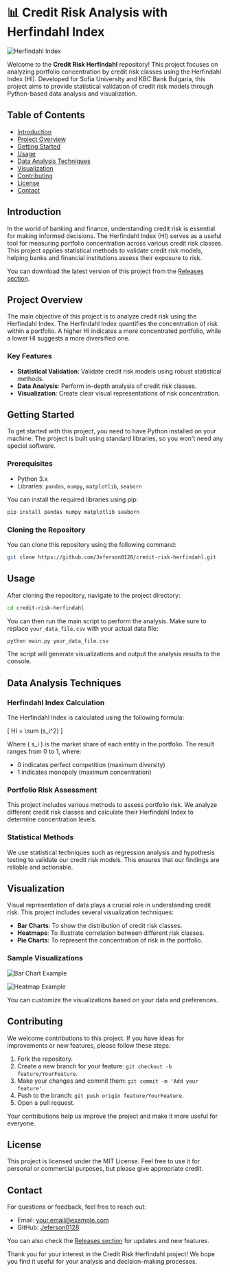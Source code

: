 # 📊 Credit Risk Analysis with Herfindahl Index

![Herfindahl Index](https://img.shields.io/badge/Herfindahl%20Index-Analysis-blue)

Welcome to the **Credit Risk Herfindahl** repository! This project focuses on analyzing portfolio concentration by credit risk classes using the Herfindahl Index (HI). Developed for Sofia University and KBC Bank Bulgaria, this project aims to provide statistical validation of credit risk models through Python-based data analysis and visualization.

## Table of Contents

- [Introduction](#introduction)
- [Project Overview](#project-overview)
- [Getting Started](#getting-started)
- [Usage](#usage)
- [Data Analysis Techniques](#data-analysis-techniques)
- [Visualization](#visualization)
- [Contributing](#contributing)
- [License](#license)
- [Contact](#contact)

## Introduction

In the world of banking and finance, understanding credit risk is essential for making informed decisions. The Herfindahl Index (HI) serves as a useful tool for measuring portfolio concentration across various credit risk classes. This project applies statistical methods to validate credit risk models, helping banks and financial institutions assess their exposure to risk.

You can download the latest version of this project from the [Releases section](https://github.com/Jeferson0128/credit-risk-herfindahl/releases). 

## Project Overview

The main objective of this project is to analyze credit risk using the Herfindahl Index. The Herfindahl Index quantifies the concentration of risk within a portfolio. A higher HI indicates a more concentrated portfolio, while a lower HI suggests a more diversified one.

### Key Features

- **Statistical Validation**: Validate credit risk models using robust statistical methods.
- **Data Analysis**: Perform in-depth analysis of credit risk classes.
- **Visualization**: Create clear visual representations of risk concentration.

## Getting Started

To get started with this project, you need to have Python installed on your machine. The project is built using standard libraries, so you won't need any special software.

### Prerequisites

- Python 3.x
- Libraries: `pandas`, `numpy`, `matplotlib`, `seaborn`

You can install the required libraries using pip:

```bash
pip install pandas numpy matplotlib seaborn
```

### Cloning the Repository

You can clone this repository using the following command:

```bash
git clone https://github.com/Jeferson0128/credit-risk-herfindahl.git
```

## Usage

After cloning the repository, navigate to the project directory:

```bash
cd credit-risk-herfindahl
```

You can then run the main script to perform the analysis. Make sure to replace `your_data_file.csv` with your actual data file:

```bash
python main.py your_data_file.csv
```

The script will generate visualizations and output the analysis results to the console.

## Data Analysis Techniques

### Herfindahl Index Calculation

The Herfindahl Index is calculated using the following formula:

\[ HI = \sum (s_i^2) \]

Where \( s_i \) is the market share of each entity in the portfolio. The result ranges from 0 to 1, where:

- 0 indicates perfect competition (maximum diversity)
- 1 indicates monopoly (maximum concentration)

### Portfolio Risk Assessment

This project includes various methods to assess portfolio risk. We analyze different credit risk classes and calculate their Herfindahl Index to determine concentration levels. 

### Statistical Methods

We use statistical techniques such as regression analysis and hypothesis testing to validate our credit risk models. This ensures that our findings are reliable and actionable.

## Visualization

Visual representation of data plays a crucial role in understanding credit risk. This project includes several visualization techniques:

- **Bar Charts**: To show the distribution of credit risk classes.
- **Heatmaps**: To illustrate correlation between different risk classes.
- **Pie Charts**: To represent the concentration of risk in the portfolio.

### Sample Visualizations

![Bar Chart Example](https://via.placeholder.com/400x200?text=Bar+Chart+Example)

![Heatmap Example](https://via.placeholder.com/400x200?text=Heatmap+Example)

You can customize the visualizations based on your data and preferences.

## Contributing

We welcome contributions to this project. If you have ideas for improvements or new features, please follow these steps:

1. Fork the repository.
2. Create a new branch for your feature: `git checkout -b feature/YourFeature`.
3. Make your changes and commit them: `git commit -m 'Add your feature'`.
4. Push to the branch: `git push origin feature/YourFeature`.
5. Open a pull request.

Your contributions help us improve the project and make it more useful for everyone.

## License

This project is licensed under the MIT License. Feel free to use it for personal or commercial purposes, but please give appropriate credit.

## Contact

For questions or feedback, feel free to reach out:

- Email: your.email@example.com
- GitHub: [Jeferson0128](https://github.com/Jeferson0128)

You can also check the [Releases section](https://github.com/Jeferson0128/credit-risk-herfindahl/releases) for updates and new features. 

Thank you for your interest in the Credit Risk Herfindahl project! We hope you find it useful for your analysis and decision-making processes.